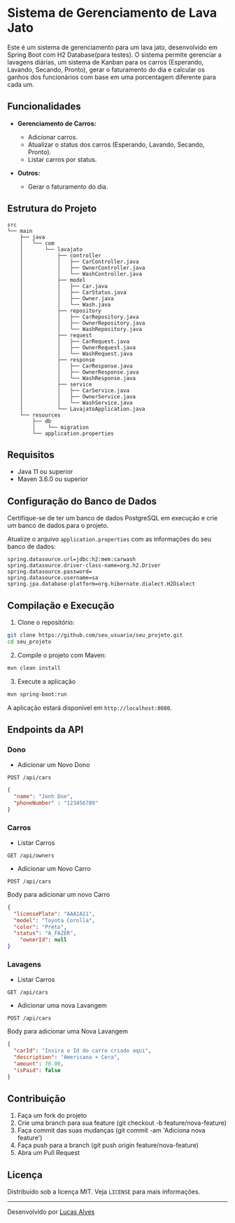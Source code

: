 # Sistema de Gerenciamento de Lava Jato

Este é um sistema de gerenciamento para um lava jato, desenvolvido em Spring Boot com H2 Database(para testes). O sistema permite gerenciar a lavagens diárias, um sistema de Kanban para os carros (Esperando, Lavando, Secando, Pronto), gerar o faturamento do dia e calcular os ganhos dos funcionários com base em uma porcentagem diferente para cada um.

## Funcionalidades

- **Gerenciamento de Carros:**
  - Adicionar carros.
  - Atualizar o status dos carros (Esperando, Lavando, Secando, Pronto).
  - Listar carros por status.

- **Outros:**
  - Gerar o faturamento do dia.

## Estrutura do Projeto

```files
src
└── main
    ├── java
    │   └── com
    │       └── lavajato
    │           ├── controller
    │           │   ├── CarController.java
    │           │   ├── OwnerController.java    
    │           │   └── WashController.java
    │           ├── model
    │           │   ├── Car.java
    │           │   ├── CarStatus.java
    │           │   ├── Owner.java
    │           │   └── Wash.java
    │           ├── repository
    │           │   ├── CarRepository.java
    │           │   ├── OwnerRepository.java
    │           │   └── WashRepository.java
    │           ├── request
    │           │   ├── CarRequest.java
    │           │   ├── OwnerRequest.java
    │           │   └── WashRequest.java
    │           ├── response
    │           │   ├── CarResponse.java
    │           │   ├── OwnerResponse.java
    │           │   └── WashResponse.java
    │           ├── service
    │           │   ├── CarService.java
    │           │   ├── OwnerService.java
    │           │   └── WashService.java
    │           └── LavajatoApplication.java
    └── resources
        ├── db
        │    └── migration
        └── application.properties
```

## Requisitos

- Java 11 ou superior
- Maven 3.6.0 ou superior

## Configuração do Banco de Dados

Certifique-se de ter um banco de dados PostgreSQL em execução e crie um banco de dados para o projeto.

Atualize o arquivo `application.properties` com as informações do seu banco de dados:

```properties
spring.datasource.url=jdbc:h2:mem:carwash
spring.datasource.driver-class-name=org.h2.Driver
spring.datasource.password=
spring.datasource.username=sa
spring.jpa.database-platform=org.hibernate.dialect.H2Dialect
```

## Compilação e Execução
1. Clone o repositório:
```sh
git clone https://github.com/seu_usuario/seu_projeto.git
cd seu_projeto
```
2. Compile o projeto com Maven:
```sh
mvn clean install
```
3. Execute a aplicação
```sh
mvn spring-boot:run
```
A aplicação estará disponível em `http://localhost:8080`.

## Endpoints da API

### Dono
- Adicionar um Novo Dono
```http
POST /api/cars
```
```JSON
{
  "name": "Jonh Doe",
  "phoneNumber" : "123456789"
}
```

### Carros
- Listar Carros
```http
GET /api/owners
```

- Adicionar um Novo Carro
```http
POST /api/cars
```
Body para adicionar um novo Carro
```JSON 
{
  "licensePlate": "AAA1A11",
  "model": "Toyota Corolla",
  "color": "Preto",
  "status": "A_FAZER",
	"ownerId": null
}
```

### Lavagens
- Listar Carros
```http
GET /api/cars
```

- Adicionar uma nova Lavangem
```http
POST /api/cars
```
Body para adicionar uma Nova Lavangem
```JSON 
{
  "carId": "Insira o Id do carro criado aqui",
  "description": "Americana + Cera",
  "amount": 70.00,
  "isPaid": false
}
```


## Contribuição
1. Faça um fork do projeto
2. Crie uma branch para sua feature (git checkout -b feature/nova-feature)
3. Faça commit das suas mudanças (git commit -am 'Adiciona nova feature')
4. Faça push para a branch (git push origin feature/nova-feature)
5. Abra um Pull Request

## Licença
Distribuído sob a licença MIT. Veja `LICENSE` para mais informações.

---
Desenvolvido por [Lucas Alves](https://github.com/lucasgpalves)
